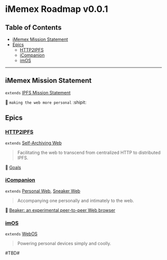 # iMemex Roadmap v0.0.1

## Table of Contents

- [iMemex Mission Statement](#imemex-mission-statement)
- [Epics](#epics)
  - [HTTP2IPFS](#http2ipfs)
  - [iCompanion](#icompanion)
  - [imOS](#imos)

---

## iMemex Mission Statement
`extends` [IPFS Mission Statement](https://github.com/ipfs/roadmap#ipfs-mission-statement)

:whale:  `making the web more personal`  :shipit:

## Epics

### [HTTP2IPFS](https://github.com/C2D-aka-HTTP2IPFS)
`extends` [Self-Archiving Web](https://github.com/ipfs/roadmap#-self-archiving-web-d4-e4-i4)

> Facilitating the web to transcend from centralized HTTP to distributed IPFS.

:eyes:  [Goals](https://github.com/C2D-aka-HTTP2IPFS/c2d-roadmap#goals)

### [iCompanion](https://github.com/iMemex/iCompanion)
`extends` [Personal Web](https://github.com/ipfs/roadmap#-personal-web-d3-e4-i2), [Sneaker Web](https://github.com/ipfs/roadmap#-sneaker-web-d3-e2-i4)

> Accompanying one personally and intimately to the web.

:eyes: [Beaker: an experimental peer-to-peer Web browser](https://github.com/beakerbrowser/beaker)

### [imOS](https://github.com/iMemex/imOS)
`extends` [WebOS](https://github.com/ipfs/roadmap#-webos-d5-e2-i3)

> Powering personal devices simply and coolly.

#TBD#
